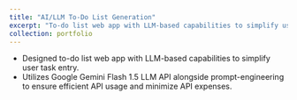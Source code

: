 ```yaml
---
title: "AI/LLM To-Do List Generation"
excerpt: "To-do list web app with LLM-based capabilities to simplify user task entry.<br/><img src='/images/Portfolio1.png' width='500'>"
collection: portfolio
---
```


- Designed to-do list web app with LLM-based capabilities to simplify user task entry.
- Utilizes Google Gemini Flash 1.5 LLM API alongside prompt-engineering to ensure efficient API usage and minimize API expenses.